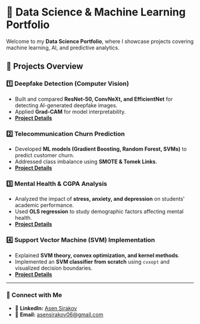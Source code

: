 # 🚀 Data Science & Machine Learning Portfolio  

Welcome to my **Data Science Portfolio**, where I showcase projects covering machine learning, AI, and predictive analytics.  

## 📂 Projects Overview  

### 1️⃣ Deepfake Detection (Computer Vision)  
- Built and compared **ResNet-50, ConvNeXt, and EfficientNet** for detecting AI-generated deepfake images.  
- Applied **Grad-CAM** for model interpretability.  
- **[Project Details](Deepfake-Detection/README.md)**  

### 2️⃣ Telecommunication Churn Prediction  
- Developed **ML models (Gradient Boosting, Random Forest, SVMs)** to predict customer churn.  
- Addressed class imbalance using **SMOTE & Tomek Links**.  
- **[Project Details](Machine-Learning-Churn-Prediction/README.md)**  

### 3️⃣ Mental Health & CGPA Analysis  
- Analyzed the impact of **stress, anxiety, and depression** on students' academic performance.  
- Used **OLS regression** to study demographic factors affecting mental health.  
- **[Project Details](Data-Science-Mental-Health-CGPA-Analysis/README.md)**  

### 4️⃣ Support Vector Machine (SVM) Implementation  
- Explained **SVM theory, convex optimization, and kernel methods**.  
- Implemented an **SVM classifier from scratch** using `cvxopt` and visualized decision boundaries.  
- **[Project Details](SVM-Implementation/README.md)**  

---
### 🔗 Connect with Me  
- 💼 **LinkedIn:** [Asen Sirakov](https://www.linkedin.com/in/asen-sirakov-721b482a1/)   
- 📧 **Email:** asensirakov06@gmail.com
